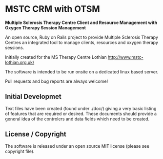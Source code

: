 # MSTC CRM with OTSM

**Multiple Sclerosis Therapy Centre Client and Resource Management with Oxygen Therapy Session Management**

An open source, Ruby on Rails project to provide Multiple Sclerosis Therapy Centres an integrated tool to manage clients, resources and oxygen therapy sessions.  

Initially created for the MS Therapy Centre Lothian http://www.mstc-lothian.org.uk/

The software is intended to be run onsite on a dedicated linux based server.

Pull requests and bug reports are always welcome!

## Initial Developmet

Text files have been created (found under ./doc/) giving a very basic listing of features that are required or desired.  These documents should provide a general idea of the controlers and data fields which need to be created.

## License / Copyright

The software is released under an open source MIT license (please see copyright file).